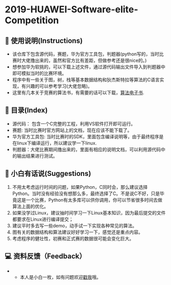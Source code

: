 # 2019-HUAWEI-Software-elite-Competition

## 👻 使用说明(Instructions)

- 该仓库下包含源代码，赛题，华为官方工具包，判题器(python写的，当时比赛时大佬撸出来的，虽然和官方比有差距，但做参考还是很nice的。)
- 想参加华为软挑的，可以下载上述文件，通过源代码输出文件导入到判题器中即可模拟当时的比赛环境。
- 程序中有一些关于图，树，栈等基本数据结构和狄杰斯特拉等算法的C语言实现，有兴趣的可以参考学习(大佬忽略)。
- 这里有几本关于竞赛的算法书，有需要的话可以下载，[算法电子书](https://happycoding1024.github.io/FrontendLearningTool/file/程序员的职业素养/程序员的职业素养电子书.html).

## 📖 目录(Index)

- 源代码： 包含一个C完整的工程，利用VS软件打开即可运行。
- 赛题: 当时比赛时官方网站上的文档，现在应该不能下载了。
- 华为官方工具包: 当时比赛时的SDK，里面包含编译说明等，由于最终程序是在linux下编译运行，所以建议学一下linux.
- 判题器：大佬比赛期间撸出来的，里面有相应的说明文档，可以利用源代码中的输出结果进行测试。

## 🔔 小白有话说(Suggestions)

1. 不用太考虑运行时间的问题，如果Python，C同时会，那么建议选择Python。当时没有经验没有想那么多，最终选择了C。不是说C不好，只是毕竟这是一个比赛，Python有太多库可以供你调用，你可以节省很多时间去做算法上面的优化。
2. 如果没学过Linux，建议抽时间学习一下Linux基本知识，因为最后提交的文件都要求在Linux进行编译提交；
3. 建议平时多去写一些demo，动手试一下实现各种常见的算法。
4. 图有关的数据结构和算法建议好好学习一下，感觉还是重点内容。
5. 考虑程序的健壮性，初赛和正式赛的数据很可能会变化巨大。

## 💻 资料反馈（Feedback）
- - 本人是小白一枚，如有问题欢迎[戳我](https://github.com/happyCoding1024/FrontendLearningTool/issues)哦。


